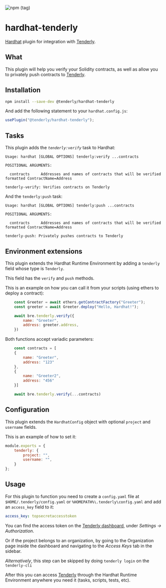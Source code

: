 ![npm (tag)](https://img.shields.io/npm/v/@tenderly/hardhat-tenderly/latest?color=23C197&labelColor=060e18&style=for-the-badge)


# hardhat-tenderly

[Hardhat](http://hardhat.org) plugin for integration with [Tenderly](https://tenderly.co/). 

## What

This plugin will help you verify your Solidity contracts, as well as allow you to 
privately push contracts to [Tenderly](https://tenderly.co/).

## Installation

```bash
npm install --save-dev @tenderly/hardhat-tenderly
```

And add the following statement to your `hardhat.config.js`:

```js
usePlugin("@tenderly/hardhat-tenderly");
```

## Tasks

This plugin adds the _`tenderly:verify`_ task to Hardhat:
```
Usage: hardhat [GLOBAL OPTIONS] tenderly:verify ...contracts

POSITIONAL ARGUMENTS:

  contracts     Addresses and names of contracts that will be verified formatted ContractName=Address 

tenderly-verify: Verifies contracts on Tenderly
```

And the `tenderly:push` task:
```
Usage: hardhat [GLOBAL OPTIONS] tenderly:push ...contracts

POSITIONAL ARGUMENTS:

  contracts     Addresses and names of contracts that will be verified formatted ContractName=Address 

tenderly-push: Privately pushes contracts to Tenderly
```

## Environment extensions

This plugin extends the Hardhat Runtime Environment by adding a `tenderly` field
whose type is `Tenderly`.

This field has the `verify` and `push` methods.

This is an example on how you can call it from your scripts (using ethers to deploy a contract):
```js
    const Greeter = await ethers.getContractFactory("Greeter");
    const greeter = await Greeter.deploy("Hello, Hardhat!");

    await bre.tenderly.verify({
        name: "Greeter",
        address: greeter.address,
    })
```

Both functions accept variadic parameters:
```js
    const contracts = [
    {
        name: "Greeter",
        address: "123"
    },
    {
        name: "Greeter2",
        address: "456"
    }]

    await bre.tenderly.verify(...contracts)
```

## Configuration

This plugin extends the `HardhatConfig` object with optional 
`project` and `username` fields.

This is an example of how to set it:

```js
module.exports = {
    tenderly: {
        project: "",
        username: "",
    }
};
```

## Usage

For this plugin to function you need to create a `config.yaml` file at 
`$HOME/.tenderly/config.yaml` or `%HOMEPATH%\.tenderly\config.yaml` and add an `access_key` field to it:
```yaml
access_key: topsecretaccesstoken
```

You can find the access token on the [Tenderly dashboard](https://dashboard.tenderly.co/), 
under _Settings -> Authorization_. 

Or if the project belongs to an organization, by going to the Organization page inside the dashboard and navigating to the _Access Keys_ tab in the sidebar.

*Alternatively*, this step can be skipped by doing `tenderly login` on the `tenderly-cli`

After this you can access [Tenderly](https://tenderly.co/) through the Hardhat Runtime Environment anywhere 
you need it (tasks, scripts, tests, etc).
